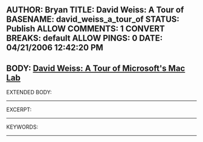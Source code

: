 AUTHOR: Bryan
TITLE: David Weiss: A Tour of
BASENAME: david_weiss_a_tour_of
STATUS: Publish
ALLOW COMMENTS: 1
CONVERT BREAKS: __default__
ALLOW PINGS: 0
DATE: 04/21/2006 12:42:20 PM
-----
BODY:
<a title="David Weiss: A Tour of Microsoft's Mac Lab" href="http://davidweiss.blogspot.com/2006/04/tour-of-microsofts-mac-lab.html">David Weiss: A Tour of Microsoft's Mac Lab</a>
-----
EXTENDED BODY:

-----
EXCERPT:

-----
KEYWORDS:

-----


